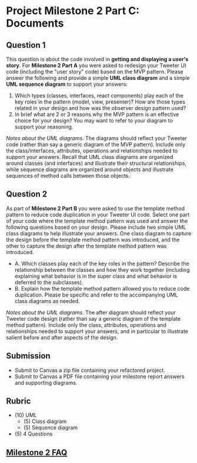 # Project Milestone 2 Part C: Documents
  
## Question 1

This question is about the code involved in **getting and displaying a user's story**. For **Milestone 2 Part A** you were asked to redesign your Tweeter UI code (including the "user story" code) based on the MVP pattern. Please answer the following and provide a simple **UML class diagram** and a simple **UML sequence diagram** to support your answers:

1. Which types (classes, interfaces, react components) play each of the key roles in the pattern (model, view, presenter)? How are those types related in your design and how was the observer design pattern used?
1. In brief what are 2 or 3 reasons why the MVP pattern is an effective choice for your design? You may want to refer to your diagram to support your reasoning.

*Notes about the UML diagrams.* The diagrams should reflect your Tweeter code (rather than say a generic diagram of the MVP pattern). Include only the class/interfaces, attributes, operations and relationships needed to support your answers. Recall that UML class diagrams are organized around classes (and interfaces) and illustrate their structural relationships, while sequence diagrams are organized around objects and illustrate sequences of method calls between those objects. 

## Question 2

As part of **Milestone 2 Part B** you were asked to use the template method pattern to reduce code duplication in your Tweeter UI code. Select one part of your code where the template method pattern was used and answer the following questions based on your design. Please include two simple UML class diagrams to help illustrate your answers. One class diagram to capture the design before the template method pattern was introduced, and the other to capture the design after the template method pattern was introduced.

- A. Which classes play each of the key roles in the pattern? Describe the relationship between the classes and how they work together (including explaining what behavior is in the super class and what behavior is deferred to the subclasses).
- B. Explain how the template method pattern allowed you to reduce code duplication. Please be specific and refer to the accompanying UML class diagrams as needed.

*Notes about the UML diagrams.* The after diagram should reflect your Tweeter code design (rather than say a generic diagram of the template method pattern). Include only the class, attributes, operations and relationships needed to support your answers, and in particular to illustrate salient before and after aspects of the design. 

## Submission

- Submit to Canvas a zip file containing your refactored project.
- Submit to Canvas a PDF file containing your milestone report answers and supporting diagrams.

## Rubric

- (10) UML
  - (5) Class diagram
  - (5) Sequence diagram
- (5) 4 Questions

## [Milestone 2 FAQ](../milestone-2a/milestone-2-faq.md)
